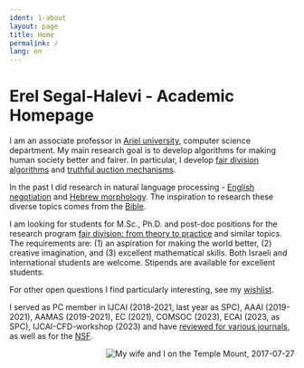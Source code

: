 ```yaml
---
ident: 1-about
layout: page
title: Home
permalink: /
lang: en
---
```

# Erel Segal-Halevi - Academic Homepage

I am an associate professor in [Ariel university][arielcs], computer science department. 
My main research goal is to develop algorithms for making human society better and fairer. In particular, I develop [fair division algorithms][1] and [truthful auction mechanisms][2]. 

In the past I did research in natural language processing - [English negotiation][4] and [Hebrew morphology][5]. 
The inspiration to research these diverse topics comes from the [Bible][7].

I am looking for students for M.Sc., Ph.D. and post-doc positions for the research program [fair division: from theory to practice][research] and similar topics. The requirements are: (1) an aspiration for making the world better, (2) creative imagination, and (3) excellent mathematical skills. Both Israeli and international students are welcome.
Stipends are available for excellent students.

For other open questions I find particularly interesting, see my [wishlist][8].

I served as PC member in IJCAI (2018-2021, last year as SPC), AAAI (2019-2021), AAMAS (2019-2021), EC (2021), COMSOC (2023), ECAI (2023, as SPC), IJCAI-CFD-workshop (2023) and have [reviewed for various journals](https://www.webofscience.com/wos/author/record/706840), as well as for the [NSF](https://www.nsf.org/).

<p style='display:none'>
In addition to research, I have many years of experience [programming in various languages][6].
</p>

<p style="text-align: right;">
<img src='/images/temple_mount_20170727_012.jpg' alt='My wife and I on the Temple Mount, 2017-07-27'/>
</p>

[1]: {{site.baseurl}}/topics/{{page.lang}}/fairness
[2]: {{site.baseurl}}/topics/{{page.lang}}/auctions
[3]: {{site.baseurl}}/topics/{{page.lang}}/repeatedgames
[4]: {{site.baseurl}}/topics/{{page.lang}}/negochat
[5]: {{site.baseurl}}/topics/{{page.lang}}/hebnlp
[6]: {{site.baseurl}}/pages/{{page.lang}}/code
[7]: {{site.baseurl}}/topics/{{page.lang}}/tnk
[8]: {{site.baseurl}}/pages/{{page.lang}}/wishlist
[research]: {{site.baseurl}}/papers/ResearchProgram-ISF-712-20.pdf
[ya]: https://sites.google.com/site/aumannbiu/
[ah]: http://u.cs.biu.ac.il/~avinatan/
[phd]: {{site.baseurl}}/papers/Erel-Segal-Halevi-PhD-Thesis.pdf
[biucs]: http://cs.biu.ac.il/
[arielcs]: https://www.ariel.ac.il/wp/cs/en/
[ratio]: http://www.ratio.huji.ac.il/
